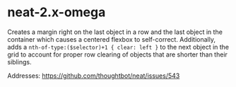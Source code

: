 # neat-2.x-omega
Creates a margin right on the last object in a row and the last object in the container which causes a centered flexbox to self-correct. Additionally, adds a `nth-of-type:($selector)+1 { clear: left }` to the next object in the grid to account for proper row clearing of objects that are shorter than their siblings.

Addresses: https://github.com/thoughtbot/neat/issues/543
